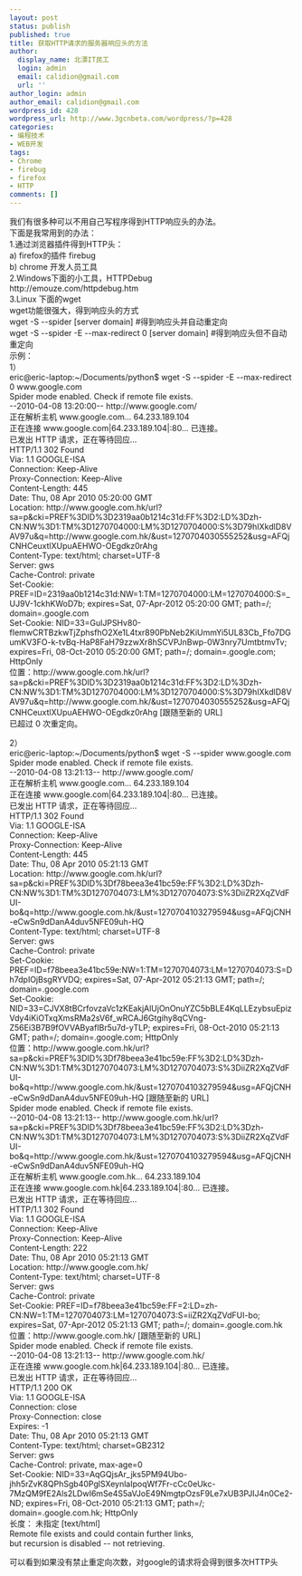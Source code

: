 ```yaml
---
layout: post
status: publish
published: true
title: 获取HTTP请求的服务器响应头的方法
author:
  display_name: 北漂IT民工
  login: admin
  email: calidion@gmail.com
  url: ''
author_login: admin
author_email: calidion@gmail.com
wordpress_id: 428
wordpress_url: http://www.3gcnbeta.com/wordpress/?p=428
categories:
- 编程技术
- WEB开发
tags:
- Chrome
- firebug
- firefox
- HTTP
comments: []
---
```

<p>我们有很多种可以不用自己写程序得到HTTP响应头的办法。<br />
下面是我常用到的办法：<br />
1.通过浏览器插件得到HTTP头：<br />
a) firefox的插件 firebug<br />
b) chrome 开发人员工具<br />
2.Windows下面的小工具，HTTPDebug<br />
http://emouze.com/httpdebug.htm<br />
3.Linux 下面的wget<br />
wget功能很强大，得到响应头的方式<br />
wget -S --spider [server domain]  #得到响应头并自动重定向<br />
wget -S --spider -E --max-redirect 0 [server domain] #得到响应头但不自动重定向<br />
示例：<br />
1）<br />
eric@eric-laptop:~/Documents/python$ wget -S --spider -E --max-redirect 0 www.google.com<br />
Spider mode enabled. Check if remote file exists.<br />
--2010-04-08 13:20:00--  http://www.google.com/<br />
正在解析主机 www.google.com... 64.233.189.104<br />
正在连接 www.google.com|64.233.189.104|:80... 已连接。<br />
已发出 HTTP 请求，正在等待回应...<br />
HTTP/1.1 302 Found<br />
Via: 1.1 GOOGLE-ISA<br />
Connection: Keep-Alive<br />
Proxy-Connection: Keep-Alive<br />
Content-Length: 445<br />
Date: Thu, 08 Apr 2010 05:20:00 GMT<br />
Location: http://www.google.com.hk/url?sa=p&amp;cki=PREF%3DID%3D2319aa0b1214c31d:FF%3D2:LD%3Dzh-CN:NW%3D1:TM%3D1270704000:LM%3D1270704000:S%3D79hIXkdlD8VAV97u&amp;q=http://www.google.com.hk/&amp;ust=1270704030555252&amp;usg=AFQjCNHCeuxtlXUpuAEHWO-OEgdkz0rAhg<br />
Content-Type: text/html; charset=UTF-8<br />
Server: gws<br />
Cache-Control: private<br />
Set-Cookie: PREF=ID=2319aa0b1214c31d:NW=1:TM=1270704000:LM=1270704000:S=_UJ9V-1ckhKWoD7b; expires=Sat, 07-Apr-2012 05:20:00 GMT; path=/; domain=.google.com<br />
Set-Cookie: NID=33=GulJPSHv80-fIemwCRTBzkwTjZphsfhO2Xe1L4txr890PbNeb2KiUmmYi5UL83Cb_Ffo7DGumKV3FO-k-tvBq-HaP8FaH79zzwXr8hSCVPJnBwp-0W3nry7UmtbtmvTv; expires=Fri, 08-Oct-2010 05:20:00 GMT; path=/; domain=.google.com; HttpOnly<br />
位置：http://www.google.com.hk/url?sa=p&amp;cki=PREF%3DID%3D2319aa0b1214c31d:FF%3D2:LD%3Dzh-CN:NW%3D1:TM%3D1270704000:LM%3D1270704000:S%3D79hIXkdlD8VAV97u&amp;q=http://www.google.com.hk/&amp;ust=1270704030555252&amp;usg=AFQjCNHCeuxtlXUpuAEHWO-OEgdkz0rAhg [跟随至新的 URL]<br />
已超过 0 次重定向。</p>
<p>2）<br />
eric@eric-laptop:~/Documents/python$ wget -S --spider www.google.com<br />
Spider mode enabled. Check if remote file exists.<br />
--2010-04-08 13:21:13--  http://www.google.com/<br />
正在解析主机 www.google.com... 64.233.189.104<br />
正在连接 www.google.com|64.233.189.104|:80... 已连接。<br />
已发出 HTTP 请求，正在等待回应...<br />
HTTP/1.1 302 Found<br />
Via: 1.1 GOOGLE-ISA<br />
Connection: Keep-Alive<br />
Proxy-Connection: Keep-Alive<br />
Content-Length: 445<br />
Date: Thu, 08 Apr 2010 05:21:13 GMT<br />
Location: http://www.google.com.hk/url?sa=p&amp;cki=PREF%3DID%3Df78beea3e41bc59e:FF%3D2:LD%3Dzh-CN:NW%3D1:TM%3D1270704073:LM%3D1270704073:S%3DiiZR2XqZVdFUI-bo&amp;q=http://www.google.com.hk/&amp;ust=1270704103279594&amp;usg=AFQjCNH-eCwSn9dDanA4duv5NFE09uh-HQ<br />
Content-Type: text/html; charset=UTF-8<br />
Server: gws<br />
Cache-Control: private<br />
Set-Cookie: PREF=ID=f78beea3e41bc59e:NW=1:TM=1270704073:LM=1270704073:S=Dh7dpIOjBsgRYVDQ; expires=Sat, 07-Apr-2012 05:21:13 GMT; path=/; domain=.google.com<br />
Set-Cookie: NID=33=CJVX8tBCrfovzaVc1zKEakjAlUjOnOnuYZC5bBLE4KqLLEzybsuEpizVdy4iKiOTxqXmsRMa2sV6f_wRCAJ6Gtgihy8qCVng-Z56Ei3B7B9fOVVAByafIBr5u7d-yTLP; expires=Fri, 08-Oct-2010 05:21:13 GMT; path=/; domain=.google.com; HttpOnly<br />
位置：http://www.google.com.hk/url?sa=p&amp;cki=PREF%3DID%3Df78beea3e41bc59e:FF%3D2:LD%3Dzh-CN:NW%3D1:TM%3D1270704073:LM%3D1270704073:S%3DiiZR2XqZVdFUI-bo&amp;q=http://www.google.com.hk/&amp;ust=1270704103279594&amp;usg=AFQjCNH-eCwSn9dDanA4duv5NFE09uh-HQ [跟随至新的 URL]<br />
Spider mode enabled. Check if remote file exists.<br />
--2010-04-08 13:21:13--  http://www.google.com.hk/url?sa=p&amp;cki=PREF%3DID%3Df78beea3e41bc59e:FF%3D2:LD%3Dzh-CN:NW%3D1:TM%3D1270704073:LM%3D1270704073:S%3DiiZR2XqZVdFUI-bo&amp;q=http://www.google.com.hk/&amp;ust=1270704103279594&amp;usg=AFQjCNH-eCwSn9dDanA4duv5NFE09uh-HQ<br />
正在解析主机 www.google.com.hk... 64.233.189.104<br />
正在连接 www.google.com.hk|64.233.189.104|:80... 已连接。<br />
已发出 HTTP 请求，正在等待回应...<br />
HTTP/1.1 302 Found<br />
Via: 1.1 GOOGLE-ISA<br />
Connection: Keep-Alive<br />
Proxy-Connection: Keep-Alive<br />
Content-Length: 222<br />
Date: Thu, 08 Apr 2010 05:21:13 GMT<br />
Location: http://www.google.com.hk/<br />
Content-Type: text/html; charset=UTF-8<br />
Server: gws<br />
Cache-Control: private<br />
Set-Cookie: PREF=ID=f78beea3e41bc59e:FF=2:LD=zh-CN:NW=1:TM=1270704073:LM=1270704073:S=iiZR2XqZVdFUI-bo; expires=Sat, 07-Apr-2012 05:21:13 GMT; path=/; domain=.google.com.hk<br />
位置：http://www.google.com.hk/ [跟随至新的 URL]<br />
Spider mode enabled. Check if remote file exists.<br />
--2010-04-08 13:21:13--  http://www.google.com.hk/<br />
正在连接 www.google.com.hk|64.233.189.104|:80... 已连接。<br />
已发出 HTTP 请求，正在等待回应...<br />
HTTP/1.1 200 OK<br />
Via: 1.1 GOOGLE-ISA<br />
Connection: close<br />
Proxy-Connection: close<br />
Expires: -1<br />
Date: Thu, 08 Apr 2010 05:21:13 GMT<br />
Content-Type: text/html; charset=GB2312<br />
Server: gws<br />
Cache-Control: private, max-age=0<br />
Set-Cookie: NID=33=AqGQjsAr_jks5PM94Ubo-jhh5rZvK8QPhSgb40PglSXeynlaIpoqWf7Fr-cCc0eUkc-7MzQM9fE2Als2LDwI6mSe4S5aVJoE49NmgtpOzsF9Le7xUB3PJIJ4n0Ce2-ND; expires=Fri, 08-Oct-2010 05:21:13 GMT; path=/; domain=.google.com.hk; HttpOnly<br />
长度： 未指定 [text/html]<br />
Remote file exists and could contain further links,<br />
but recursion is disabled -- not retrieving.</p>
<p>可以看到如果没有禁止重定向次数，对google的请求将会得到很多次HTTP头</p>
